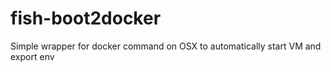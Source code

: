 # fish-boot2docker

Simple wrapper for docker command on OSX to automatically start VM and export env
